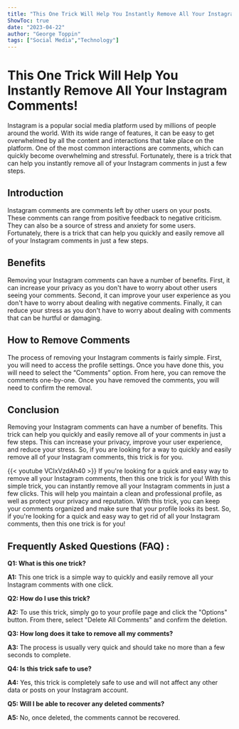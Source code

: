 ```yaml
---
title: "This One Trick Will Help You Instantly Remove All Your Instagram Comments!"
ShowToc: true 
date: "2023-04-22"
author: "George Toppin" 
tags: ["Social Media","Technology"]
---
```

# This One Trick Will Help You Instantly Remove All Your Instagram Comments!

Instagram is a popular social media platform used by millions of people around the world. With its wide range of features, it can be easy to get overwhelmed by all the content and interactions that take place on the platform. One of the most common interactions are comments, which can quickly become overwhelming and stressful. Fortunately, there is a trick that can help you instantly remove all of your Instagram comments in just a few steps.

## Introduction

Instagram comments are comments left by other users on your posts. These comments can range from positive feedback to negative criticism. They can also be a source of stress and anxiety for some users. Fortunately, there is a trick that can help you quickly and easily remove all of your Instagram comments in just a few steps.

## Benefits

Removing your Instagram comments can have a number of benefits. First, it can increase your privacy as you don't have to worry about other users seeing your comments. Second, it can improve your user experience as you don't have to worry about dealing with negative comments. Finally, it can reduce your stress as you don't have to worry about dealing with comments that can be hurtful or damaging.

## How to Remove Comments

The process of removing your Instagram comments is fairly simple. First, you will need to access the profile settings. Once you have done this, you will need to select the “Comments” option. From here, you can remove the comments one-by-one. Once you have removed the comments, you will need to confirm the removal.

## Conclusion

Removing your Instagram comments can have a number of benefits. This trick can help you quickly and easily remove all of your comments in just a few steps. This can increase your privacy, improve your user experience, and reduce your stress. So, if you are looking for a way to quickly and easily remove all of your Instagram comments, this trick is for you.

{{< youtube VCIxVzdAh40 >}} 
If you're looking for a quick and easy way to remove all your Instagram comments, then this one trick is for you! With this simple trick, you can instantly remove all your Instagram comments in just a few clicks. This will help you maintain a clean and professional profile, as well as protect your privacy and reputation. With this trick, you can keep your comments organized and make sure that your profile looks its best. So, if you're looking for a quick and easy way to get rid of all your Instagram comments, then this one trick is for you!

## Frequently Asked Questions (FAQ) :
**Q1: What is this one trick?** 

**A1:** This one trick is a simple way to quickly and easily remove all your Instagram comments with one click. 

**Q2: How do I use this trick?** 

**A2:** To use this trick, simply go to your profile page and click the "Options" button. From there, select "Delete All Comments" and confirm the deletion. 

**Q3: How long does it take to remove all my comments?** 

**A3:** The process is usually very quick and should take no more than a few seconds to complete. 

**Q4: Is this trick safe to use?** 

**A4:** Yes, this trick is completely safe to use and will not affect any other data or posts on your Instagram account. 

**Q5: Will I be able to recover any deleted comments?** 

**A5:** No, once deleted, the comments cannot be recovered.


